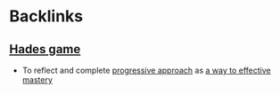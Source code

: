 
# Backlinks
## [Hades game](<Hades game.md>)
- To reflect and complete [progressive approach](<progressive approach.md>) as [a way to effective mastery](<a way to effective mastery.md>)

